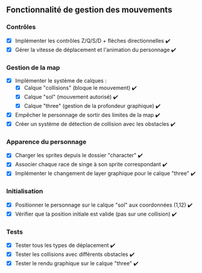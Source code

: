 ## Fonctionnalité de gestion des mouvements

### Contrôles
- [x] Implémenter les contrôles Z/Q/S/D + flèches directionnelles ✔️
- [x] Gérer la vitesse de déplacement et l'animation du personnage ✔️

### Gestion de la map
- [x] Implémenter le système de calques :
  - [x] Calque "collisions" (bloque le mouvement) ✔️
  - [x] Calque "sol" (mouvement autorisé) ✔️
  - [x] Calque "three" (gestion de la profondeur graphique) ✔️
- [x] Empêcher le personnage de sortir des limites de la map ✔️
- [x] Créer un système de détection de collision avec les obstacles ✔️

### Apparence du personnage
- [x] Charger les sprites depuis le dossier "character" ✔️
- [x] Associer chaque race de singe à son sprite correspondant ✔️
- [x] Implémenter le changement de layer graphique pour le calque "three" ✔️

### Initialisation
- [x] Positionner le personnage sur le calque "sol" aux coordonnées (1,12) ✔️
- [x] Vérifier que la position initiale est valide (pas sur une collision) ✔️

### Tests
- [x] Tester tous les types de déplacement ✔️
- [x] Tester les collisions avec différents obstacles ✔️
- [x] Tester le rendu graphique sur le calque "three" ✔️
